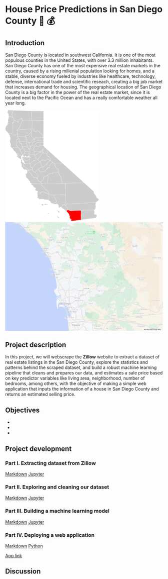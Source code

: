 # **House Price Predictions in San Diego County** :house_with_garden: :moneybag:

## **Introduction**
San Diego County is located in southwest California. It is one of the most populous counties in the United States, with over 3.3 million inhabitants. San Diego County has one of the most expensive real estate markets in the country, caused by a rising millenial population looking for homes, and a stable, diverse economy fueled by industries like healthcare, technology, defense, international trade and scientific reseach, creating a big job market that increases demand for housing. The geographical location of San Diego County is a big factor in the power of the real estate market, since it is located next to the Pacific Ocean and has a really comfortable weather all year long.

<img src='images/county_location_1.png' width="300"> <img src='images/google_map.jpeg' width="1200">

## **Project description**
In this project, we will webscrape the **Zillow** website to extract a dataset of real estate listings in the San Diego County, explore the statistics and patterns behind the scraped dataset, and build a robust machine learning pipeline that cleans and prepares our data, and estimates a sale price based on key predictor variables like living area, neighborhood, number of bedrooms, among others, with the objective of making a simple web application that inputs the information of a house in San Diego County and returns an estimated selling price.

## **Objectives**
-
-
-

## **Project development**
### Part I. Extracting dataset from Zillow
[Markdown](markdown/extracting_dataset.md)    [Jupyter](jupyter/extracting_dataset.ipynb)

### Part II. Exploring and cleaning our dataset
[Markdown](markdown/exploratory_data_analysis.md)   [Jupyter](jupyter/exploratory_data_analysis.ipynb)

### Part III. Building a machine learning model
[Markdown](markdown/ml_modeling.md)   [Jupyter](jupyter/ml_modeling.ipynb)

### Part IV. Deploying a web application
[Markdown](markdown/deploy_web_app.md)    [Python](StreamlitApp/predictor_app.py)

[App link](https://david1792x-sd-house-prices.streamlit.app/)

## **Discussion**
